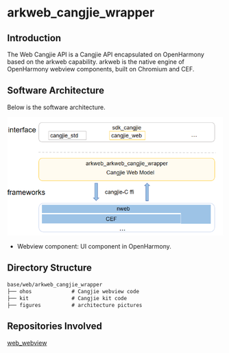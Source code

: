 # arkweb_cangjie_wrapper

## Introduction

The Web Cangjie API is a Cangjie API encapsulated on OpenHarmony based on the arkweb capability. arkweb is the native engine of OpenHarmony webview components, built on Chromium and CEF.

## Software Architecture

Below is the software architecture.

![](figures/arkweb_cangjie_wrapper_architecture_en.png "web-architecture")

* Webview component: UI component in OpenHarmony.

## Directory Structure

```
base/web/arkweb_cangjie_wrapper
├── ohos             # Cangjie webview code
├── kit              # Cangjie kit code
├── figures          # architecture pictures
```

## Repositories Involved

[web_webview](https://gitee.com/openharmony/web_webview)
